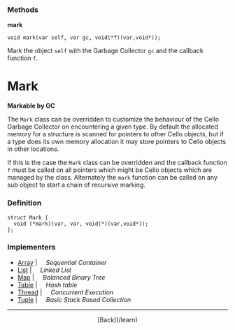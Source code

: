   <div class="row">
  <div class="col-xs-6 col-md-6">

### Methods

__mark__

    void mark(var self, var gc, void(*f)(var,void*));

Mark the object `self` with the Garbage Collector `gc` and the callback function `f`.

  </div>
  <div class="col-xs-6 col-md-6">

# Mark
__Markable by GC__

The `Mark` class can be overridden to customize the behaviour of the Cello Garbage Collector on encountering a given type. By default the allocated memory for a structure is scanned for pointers to other Cello objects, but if a type does its own memory allocation it may store pointers to Cello objects in other locations.

If this is the case the `Mark` class can be overridden and the callback function `f` must be called on all pointers which might be Cello objects which are managed by the class. Alternately the `mark` function can be called on any sub object to start a chain of recursive marking.

### Definition

    struct Mark {
      void (*mark)(var, var, void(*)(var,void*));
    };
    

### Implementers

* <span class="docitem">[Array](/learn/array)</span> | &nbsp; &nbsp;   _Sequential Container_
* <span class="docitem">[List](/learn/list)</span> | &nbsp; &nbsp;   _Linked List_
* <span class="docitem">[Map](/learn/map)</span> | &nbsp; &nbsp;   _Balanced Binary Tree_
* <span class="docitem">[Table](/learn/table)</span> | &nbsp; &nbsp;   _Hash table_
* <span class="docitem">[Thread](/learn/thread)</span> | &nbsp; &nbsp;   _Concurrent Execution_
* <span class="docitem">[Tuple](/learn/tuple)</span> | &nbsp; &nbsp;   _Basic Stack Based Collection_

* * *

  <p style="text-align:center;">
[Back](/learn)
  </p>

  </div>
  </div>
